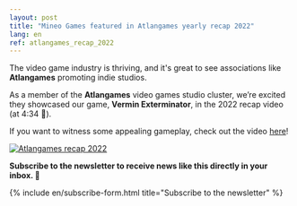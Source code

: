 ```yaml
---
layout: post
title: "Mineo Games featured in Atlangames yearly recap 2022"
lang: en
ref: atlangames_recap_2022
---
```


The video game industry is thriving, and it's great to see associations like <b>Atlangames</b> promoting indie studios. 

As a member of the <b>Atlangames</b> video games studio cluster, we’re excited they showcased our game, <b>Vermin Exterminator</b>, in the 2022 recap video (at 4:34 🎥). 

If you want to witness some appealing gameplay, check out the video [here](https://youtu.be/YVbzj9n8f0Q)!

<a href="https://youtu.be/YVbzj9n8f0Q"> <img src="https://filedn.eu/ltPsoIHw6sTuWKyTkHUj8ym/Websites/MineoGames.com/img/blog/ATLANGAMES__Les_sorties_jeuxvid%C3%A9o_du_r%C3%A9seau_en_2022_and_2023.gif" alt="Atlangames recap 2022" /> </a>

**Subscribe to the newsletter to receive news like this directly in your inbox. 💌**

{% include en/subscribe-form.html title="Subscribe to the newsletter" %}